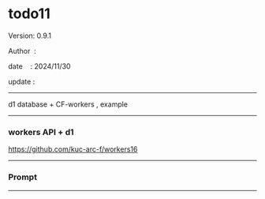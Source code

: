 # todo11

 Version: 0.9.1

 Author  :
 
 date    : 2024/11/30

 update :

***

d1 database + CF-workers , example


***
### workers API + d1

https://github.com/kuc-arc-f/workers16

***
### Prompt


***
